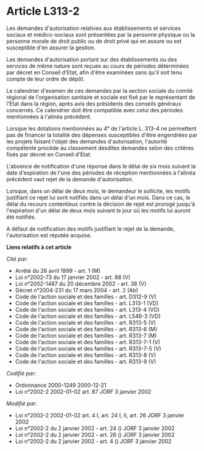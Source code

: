 # Article L313-2

Les demandes d'autorisation relatives aux établissements et services sociaux et médico-sociaux sont présentées par la
personne physique ou la personne morale de droit public ou de droit privé qui en assure ou est susceptible d'en assurer la
gestion.

Les demandes d'autorisation portant sur des établissements ou des services de même nature sont reçues au cours de périodes
déterminées par décret en Conseil d'Etat, afin d'être examinées sans qu'il soit tenu compte de leur ordre de dépôt.

Le calendrier d'examen de ces demandes par la section sociale du comité régional de l'organisation sanitaire et sociale est
fixé par le représentant de l'Etat dans la région, après avis des présidents des conseils généraux concernés. Ce calendrier
doit être compatible avec celui des périodes mentionnées à l'alinéa précédent.

Lorsque les dotations mentionnées au 4° de l'article L. 313-4 ne permettent pas de financer la totalité des dépenses
susceptibles d'être engendrées par les projets faisant l'objet des demandes d'autorisation, l'autorité compétente procède au
classement desdites demandes selon des critères fixés par décret en Conseil d'Etat.

L'absence de notification d'une réponse dans le délai de six mois suivant la date d'expiration de l'une des périodes de
réception mentionnées à l'alinéa précédent vaut rejet de la demande d'autorisation.

Lorsque, dans un délai de deux mois, le demandeur le sollicite, les motifs justifiant ce rejet lui sont notifiés dans un
délai d'un mois. Dans ce cas, le délai du recours contentieux contre la décision de rejet est prorogé jusqu'à l'expiration
d'un délai de deux mois suivant le jour où les motifs lui auront été notifiés.

A défaut de notification des motifs justifiant le rejet de la demande, l'autorisation est réputée acquise.

**Liens relatifs à cet article**

_Cité par_:

  - Arrêté du 26 avril 1999 - art. 1 (M)
  - Loi n°2002-73 du 17 janvier 2002 - art. 88 (V)
  - Loi n°2002-1487 du 20 décembre 2002 - art. 38 (V)
  - Décret n°2004-231 du 17 mars 2004 - art. 2 (Ab)
  - Code de l'action sociale et des familles - art. D312-9 (V)
  - Code de l'action sociale et des familles - art. L313-1 (VD)
  - Code de l'action sociale et des familles - art. L313-4 (VD)
  - Code de l'action sociale et des familles - art. L546-3 (VD)
  - Code de l'action sociale et des familles - art. R313-5 (V)
  - Code de l'action sociale et des familles - art. R313-6 (M)
  - Code de l'action sociale et des familles - art. R313-7 (M)
  - Code de l'action sociale et des familles - art. R313-7-1 (V)
  - Code de l'action sociale et des familles - art. R313-7-5 (V)
  - Code de l'action sociale et des familles - art. R313-8 (V)
  - Code de l'action sociale et des familles - art. R313-9 (V)

_Codifié par_:

  - Ordonnance 2000-1249 2000-12-21
  - Loi n°2002-2 2002-01-02 art. 87 JORF 3 janvier 2002

_Modifié par_:

  - Loi n°2002-2 2002-01-02 art. 4 I, art. 24 I, II, art. 26 JORF 3 janvier 2002
  - Loi n°2002-2 du 2 janvier 2002 - art. 24 () JORF 3 janvier 2002
  - Loi n°2002-2 du 2 janvier 2002 - art. 26 () JORF 3 janvier 2002
  - Loi n°2002-2 du 2 janvier 2002 - art. 4 () JORF 3 janvier 2002

